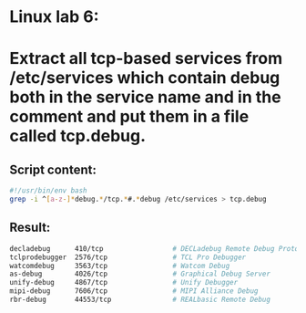 # Linux lab 6:
# Extract all tcp-based services from /etc/services which contain debug both in the service name and in the comment and put them in a file called tcp.debug.<br/>

## Script content:

```bash
#!/usr/bin/env bash
grep -i ^[a-z-]*debug.*/tcp.*#.*debug /etc/services > tcp.debug
```

## Result:

```bash
decladebug      410/tcp                 # DECLadebug Remote Debug Protocol
tclprodebugger  2576/tcp                # TCL Pro Debugger
watcomdebug     3563/tcp                # Watcom Debug
as-debug        4026/tcp                # Graphical Debug Server
unify-debug     4867/tcp                # Unify Debugger
mipi-debug      7606/tcp                # MIPI Alliance Debug
rbr-debug       44553/tcp               # REALbasic Remote Debug
```
